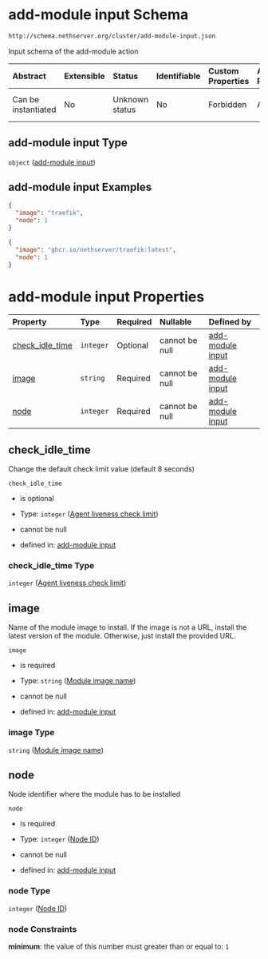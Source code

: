 # add-module input Schema

```txt
http://schema.nethserver.org/cluster/add-module-input.json
```

Input schema of the add-module action

| Abstract            | Extensible | Status         | Identifiable | Custom Properties | Additional Properties | Access Restrictions | Defined In                                                                    |
| :------------------ | :--------- | :------------- | :----------- | :---------------- | :-------------------- | :------------------ | :---------------------------------------------------------------------------- |
| Can be instantiated | No         | Unknown status | No           | Forbidden         | Allowed               | none                | [add-module-input.json](cluster/add-module-input.json "open original schema") |

## add-module input Type

`object` ([add-module input](add-module-input-1.md))

## add-module input Examples

```json
{
  "image": "traefik",
  "node": 1
}
```

```json
{
  "image": "ghcr.io/nethserver/traefik:latest",
  "node": 1
}
```

# add-module input Properties

| Property                              | Type      | Required | Nullable       | Defined by                                                                                                                                                               |
| :------------------------------------ | :-------- | :------- | :------------- | :----------------------------------------------------------------------------------------------------------------------------------------------------------------------- |
| [check\_idle\_time](#check_idle_time) | `integer` | Optional | cannot be null | [add-module input](add-module-input-1-properties-agent-liveness-check-limit.md "http://schema.nethserver.org/cluster/add-module-input.json#/properties/check_idle_time") |
| [image](#image)                       | `string`  | Required | cannot be null | [add-module input](add-module-input-1-properties-module-image-name.md "http://schema.nethserver.org/cluster/add-module-input.json#/properties/image")                    |
| [node](#node)                         | `integer` | Required | cannot be null | [add-module input](add-module-input-1-properties-node-id.md "http://schema.nethserver.org/cluster/add-module-input.json#/properties/node")                               |

## check\_idle\_time

Change the default check limit value (default 8 seconds)

`check_idle_time`

*   is optional

*   Type: `integer` ([Agent liveness check limit](add-module-input-1-properties-agent-liveness-check-limit.md))

*   cannot be null

*   defined in: [add-module input](add-module-input-1-properties-agent-liveness-check-limit.md "http://schema.nethserver.org/cluster/add-module-input.json#/properties/check_idle_time")

### check\_idle\_time Type

`integer` ([Agent liveness check limit](add-module-input-1-properties-agent-liveness-check-limit.md))

## image

Name of the module image to install. If the image is not a URL, install the latest version of the module. Otherwise, just install the provided URL.

`image`

*   is required

*   Type: `string` ([Module image name](add-module-input-1-properties-module-image-name.md))

*   cannot be null

*   defined in: [add-module input](add-module-input-1-properties-module-image-name.md "http://schema.nethserver.org/cluster/add-module-input.json#/properties/image")

### image Type

`string` ([Module image name](add-module-input-1-properties-module-image-name.md))

## node

Node identifier where the module has to be installed

`node`

*   is required

*   Type: `integer` ([Node ID](add-module-input-1-properties-node-id.md))

*   cannot be null

*   defined in: [add-module input](add-module-input-1-properties-node-id.md "http://schema.nethserver.org/cluster/add-module-input.json#/properties/node")

### node Type

`integer` ([Node ID](add-module-input-1-properties-node-id.md))

### node Constraints

**minimum**: the value of this number must greater than or equal to: `1`
